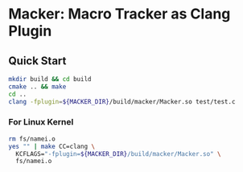 # Macker: Macro Tracker as Clang Plugin

## Quick Start
```sh
mkdir build && cd build
cmake .. && make
cd ..
clang -fplugin=${MACKER_DIR}/build/macker/Macker.so test/test.c
```

### For Linux Kernel
```sh
rm fs/namei.o
yes "" | make CC=clang \
  KCFLAGS="-fplugin=${MACKER_DIR}/build/macker/Macker.so" \
  fs/namei.o
```